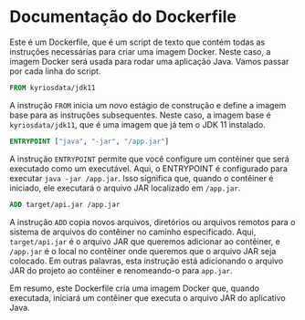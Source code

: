 # Documentação do Dockerfile

Este é um Dockerfile, que é um script de texto que contém todas as instruções necessárias para criar uma imagem Docker. Neste caso, a imagem Docker será usada para rodar uma aplicação Java. Vamos passar por cada linha do script.

```Dockerfile
FROM kyriosdata/jdk11
```
A instrução `FROM` inicia um novo estágio de construção e define a imagem base para as instruções subsequentes. Neste caso, a imagem base é `kyriosdata/jdk11`, que é uma imagem que já tem o JDK 11 instalado.

```Dockerfile
ENTRYPOINT ["java", "-jar", "/app.jar"]
```
A instrução `ENTRYPOINT` permite que você configure um contêiner que será executado como um executável. Aqui, o ENTRYPOINT é configurado para executar `java -jar /app.jar`. Isso significa que, quando o contêiner é iniciado, ele executará o arquivo JAR localizado em `/app.jar`.

```Dockerfile
ADD target/api.jar /app.jar
```
A instrução `ADD` copia novos arquivos, diretórios ou arquivos remotos para o sistema de arquivos do contêiner no caminho especificado. Aqui, `target/api.jar` é o arquivo JAR que queremos adicionar ao contêiner, e `/app.jar` é o local no contêiner onde queremos que o arquivo JAR seja colocado. Em outras palavras, esta instrução está adicionando o arquivo JAR do projeto ao contêiner e renomeando-o para `app.jar`.

Em resumo, este Dockerfile cria uma imagem Docker que, quando executada, iniciará um contêiner que executa o arquivo JAR do aplicativo Java.